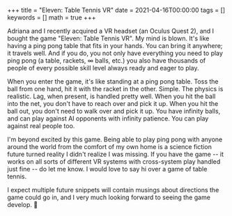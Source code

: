 +++
title = "Eleven: Table Tennis VR"
date = 2021-04-16T00:00:00
tags = []
keywords = []
math = true
+++

Adriana and I recently acquired a VR headset (an Oculus Quest 2), and I bought the game "Eleven: Table Tennis VR".
My mind is blown. It's like having a ping pong table that fits in your hands. You can bring it anywhere; it travels well. And if you do, you not only have everything you need to play ping pong (a table, rackets, $\infty$ balls, etc.) you also have thousands of people of every possible skill level always ready and eager to play.

When you enter the game, it's like standing at a ping pong table. Toss the ball from one hand, hit it with the racket in the other. Simple. The physics is realistic. Lag, when present, is handled pretty well. When you hit the ball into the net, you don't have to reach over and pick it up. When you hit the ball out, you don't need to walk over and pick it up. You have infinity balls, and can play against AI opponents with infinity patience. You can play against real people too.

I'm beyond excited by this game. Being able to play ping pong with anyone around the world from the comfort of my own home is a science fiction future turned reality I didn't realize I was missing. If you have the game -- it works on all sorts of different VR systems with cross-system play handled just fine -- do let me know. I would love to say hi over a game of table tennis.

I expect multiple future snippets will contain musings about directions the game could go in, and I very much looking forward to seeing the game develop. 🏓
